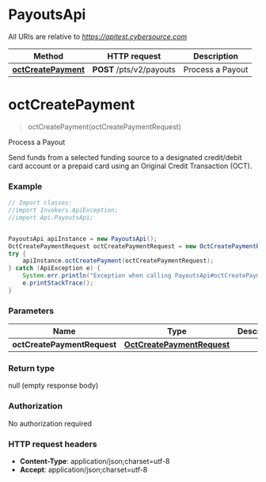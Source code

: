 # PayoutsApi

All URIs are relative to *https://apitest.cybersource.com*

Method | HTTP request | Description
------------- | ------------- | -------------
[**octCreatePayment**](PayoutsApi.md#octCreatePayment) | **POST** /pts/v2/payouts | Process a Payout


<a name="octCreatePayment"></a>
# **octCreatePayment**
> octCreatePayment(octCreatePaymentRequest)

Process a Payout

Send funds from a selected funding source to a designated credit/debit card account or a prepaid card using an Original Credit Transaction (OCT). 

### Example
```java
// Import classes:
//import Invokers.ApiException;
//import Api.PayoutsApi;


PayoutsApi apiInstance = new PayoutsApi();
OctCreatePaymentRequest octCreatePaymentRequest = new OctCreatePaymentRequest(); // OctCreatePaymentRequest | 
try {
    apiInstance.octCreatePayment(octCreatePaymentRequest);
} catch (ApiException e) {
    System.err.println("Exception when calling PayoutsApi#octCreatePayment");
    e.printStackTrace();
}
```

### Parameters

Name | Type | Description  | Notes
------------- | ------------- | ------------- | -------------
 **octCreatePaymentRequest** | [**OctCreatePaymentRequest**](OctCreatePaymentRequest.md)|  |

### Return type

null (empty response body)

### Authorization

No authorization required

### HTTP request headers

 - **Content-Type**: application/json;charset=utf-8
 - **Accept**: application/json;charset=utf-8

